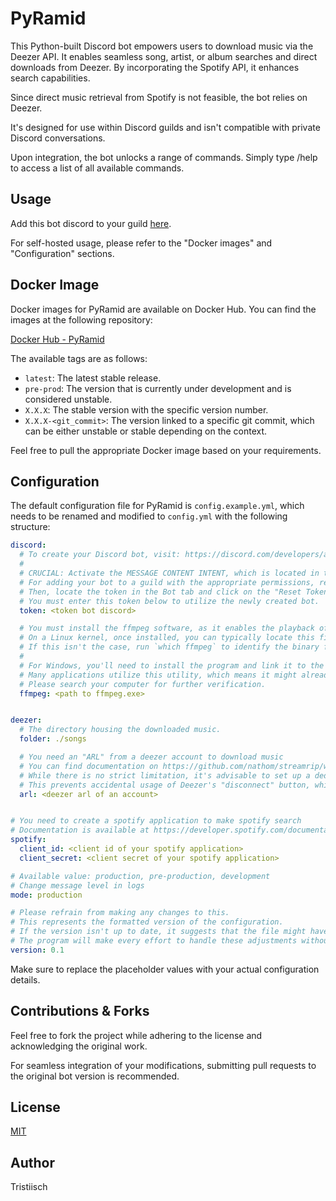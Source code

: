 # PyRamid

This Python-built Discord bot empowers users to download music via the Deezer API. It enables seamless song, artist, or album searches and direct downloads from Deezer. By incorporating the Spotify API, it enhances search capabilities.

Since direct music retrieval from Spotify is not feasible, the bot relies on Deezer.

It's designed for use within Discord guilds and isn't compatible with private Discord conversations.

Upon integration, the bot unlocks a range of commands. Simply type /help to access a list of all available commands.

## Usage

Add this bot discord to your guild [here](https://discord.com/api/oauth2/authorize?client_id=1162155331124736101&permissions=380174863936&scope=bot).

For self-hosted usage, please refer to the "Docker images" and "Configuration" sections.

## Docker Image

Docker images for PyRamid are available on Docker Hub. You can find the images at the following repository:

[Docker Hub - PyRamid](https://hub.docker.com/repository/docker/tristiisch/pyramid)

The available tags are as follows:

- `latest`: The latest stable release.
- `pre-prod`: The version that is currently under development and is considered unstable.
- `X.X.X`: The stable version with the specific version number.
- `X.X.X-<git_commit>`: The version linked to a specific git commit, which can be either unstable or stable depending on the context.

Feel free to pull the appropriate Docker image based on your requirements.

## Configuration

The default configuration file for PyRamid is `config.example.yml`, which needs to be renamed and modified to `config.yml` with the following structure:

```yaml
discord:
  # To create your Discord bot, visit: https://discord.com/developers/applications
  #
  # CRUCIAL: Activate the MESSAGE CONTENT INTENT, which is located in the Privileged Gateway Intents tab under the Privileged Gateway Intents section.
  # For adding your bot to a guild with the appropriate permissions, replace the client_id with your own: https://discord.com/api/oauth2/authorize?client_id=1162155331124736101&permissions=380174863936&scope=bot
  # Then, locate the token in the Bot tab and click on the "Reset Token" button.
  # You must enter this token below to utilize the newly created bot.
  token: <token bot discord>

  # You must install the ffmpeg software, as it enables the playback of audio files.
  # On a Linux kernel, once installed, you can typically locate this file at /usr/bin/ffmpeg.
  # If this isn't the case, run `which ffmpeg` to identify the binary file's location.
  #
  # For Windows, you'll need to install the program and link it to the .exe file.
  # Many applications utilize this utility, which means it might already be installed.
  # Please search your computer for further verification.
  ffmpeg: <path to ffmpeg.exe>


deezer:
  # The directory housing the downloaded music.
  folder: ./songs

  # You need an "ARL" from a deezer account to download music
  # You can find documentation on https://github.com/nathom/streamrip/wiki/Finding-Your-Deezer-ARL-Cookie
  # While there is no strict limitation, it's advisable to set up a dedicated account specifically for this task using private browsing mode.
  # This prevents accidental usage of Deezer's "disconnect" button, which alters the ARL (Authentication Request Link).
  arl: <deezer arl of an account>


# You need to create a spotify application to make spotify search
# Documentation is available at https://developer.spotify.com/documentation/web-api/concepts/apps
spotify:
  client_id: <client id of your spotify application>
  client_secret: <client secret of your spotify application>

# Available value: production, pre-production, development
# Change message level in logs
mode: production

# Please refrain from making any changes to this.
# This represents the formatted version of the configuration.
# If the version isn't up to date, it suggests that the file might have been altered to ensure compatibility with the latest version.
# The program will make every effort to handle these adjustments without requiring human intervention.
version: 0.1
```

Make sure to replace the placeholder values with your actual configuration details.

## Contributions & Forks

Feel free to fork the project while adhering to the license and acknowledging the original work.

For seamless integration of your modifications, submitting pull requests to the original bot version is recommended.

## License

[MIT](https://choosealicense.com/licenses/mit/)

## Author

Tristiisch
